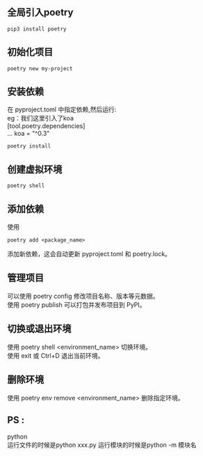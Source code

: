 ## 全局引入poetry
```
pip3 install poetry
```


## 初始化项目
```
poetry new my-project
```

## 安装依赖

在 pyproject.toml 中指定依赖,然后运行:    
eg：我们这里引入了koa      
[tool.poetry.dependencies]    
...
koa = "^0.3"    

```
poetry install

```

## 创建虚拟环境
```
poetry shell
```

## 添加依赖
使用
```
poetry add <package_name>   
```
添加新依赖，这会自动更新 pyproject.toml 和 poetry.lock。   

## 管理项目
可以使用 poetry config 修改项目名称、版本等元数据。           
使用 poetry publish 可以打包并发布项目到 PyPI。    

## 切换或退出环境
使用 poetry shell <environment_name> 切换环境。    
使用 exit 或 Ctrl+D 退出当前环境。   


## 删除环境
使用 poetry env remove <environment_name> 删除指定环境。


## PS :
python    
运行文件的时候是python xxx.py
运行模块的时候是python -m 模块名

